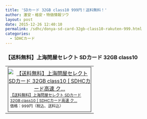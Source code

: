 ```yaml
---
title: 'SDカード 32GB class10 999円！送料無料！'
author: 激安・格安・特価情報ツウ
layout: post
date: 2015-12-26 12:40:10
permalink: /sdhc/donya-sd-card-32gb-class10-rakuten-999.html
categories:
  - SDHCカード
---
```

### 【送料無料】上海問屋セレクト SDカード 32GB class10

<div class="img-bg2 img_L">
  <table border="0" cellpadding="0" cellspacing="0"><tr><td valign="top"><div style="border:1px solid;margin:0px;padding:6px 0px;width:260px;text-align:center;float:left"><a href="http://hb.afl.rakuten.co.jp/hgc/032ab3e9.5b793415.039e5bec.4fa1c071/?pc=http%3a%2f%2fitem.rakuten.co.jp%2fdonya%2f88584-ss%2f%3fscid%3daf_link_tbl&amp;m=http%3a%2f%2fm.rakuten.co.jp%2fdonya%2fi%2f10657590%2f" target="_blank"><img src="http://hbb.afl.rakuten.co.jp/hgb/?pc=http%3a%2f%2fthumbnail.image.rakuten.co.jp%2f%400_mall%2fdonya%2fcabinet%2fflashitem3%2f88584s-0.jpg%3f_ex%3d240x240&amp;m=http%3a%2f%2fthumbnail.image.rakuten.co.jp%2f%400_mall%2fdonya%2fcabinet%2fflashitem3%2f88584s-0.jpg%3f_ex%3d80x80" alt="【送料無料】上海問屋セレクト SDカード 32GB class10 [ SDHCカード高速 ク…" border="0" style="margin:0px;padding:0px"></a><p style="font-size:12px;line-height:1.4em;text-align:left;margin:0px;padding:2px 6px"><a href="http://hb.afl.rakuten.co.jp/hgc/032ab3e9.5b793415.039e5bec.4fa1c071/?pc=http%3a%2f%2fitem.rakuten.co.jp%2fdonya%2f88584-ss%2f%3fscid%3daf_link_tbl&amp;m=http%3a%2f%2fm.rakuten.co.jp%2fdonya%2fi%2f10657590%2f" target="_blank">【送料無料】上海問屋セレクト SDカード 32GB class10 [ SDHCカード高速 ク…</a><br><span style="">価格：999円（税込、送料込）</span><br></p></div></td></tr></table>
</div>